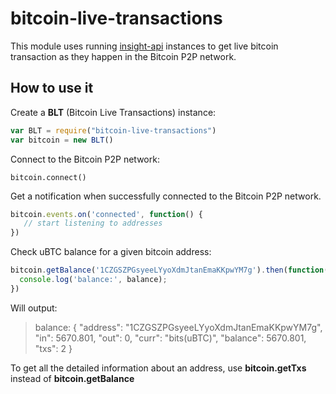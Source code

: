 bitcoin-live-transactions
=====

This module uses running [insight-api](https://github.com/bitpay/insight-api) instances to get live bitcoin transaction as they happen in the Bitcoin P2P network. 

How to use it
--

Create a **BLT** (Bitcoin Live Transactions) instance:
```javascript
var BLT = require("bitcoin-live-transactions")
var bitcoin = new BLT()
```

Connect to the Bitcoin P2P network:
```javasctript
bitcoin.connect()
```

Get a notification when successfully connected to the  Bitcoin P2P network.
```javascript
bitcoin.events.on('connected', function() {
   // start listening to addresses
})
```


Check uBTC balance for a given bitcoin address:
```javascript
bitcoin.getBalance('1CZGSZPGsyeeLYyoXdmJtanEmaKKpwYM7g').then(function(balance) {
  console.log('balance:', balance);
})
```

Will output:

> balance: {
  "address": "1CZGSZPGsyeeLYyoXdmJtanEmaKKpwYM7g",
  "in": 5670.801,
  "out": 0,
  "curr": "bits(uBTC)",
  "balance": 5670.801,
  "txs": 2
}

To get all the detailed information about an address, use **bitcoin.getTxs** instead of **bitcoin.getBalance**